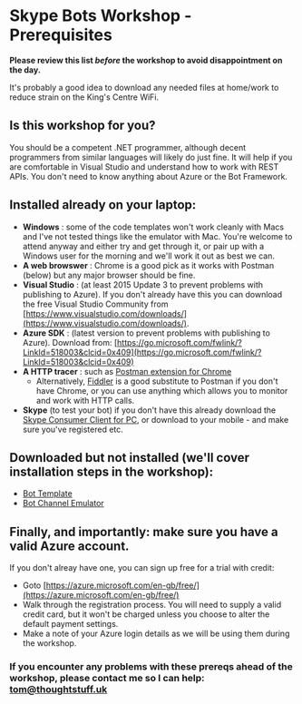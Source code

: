 
# Skype Bots Workshop - Prerequisites

__Please review this list *before* the workshop to avoid disappointment on the day.__ 

It's probably a good idea to download any needed files at home/work to reduce strain on the King's Centre WiFi.

Is this workshop for you?
------------
You should be a competent .NET programmer, although decent programmers from similar languages will likely do just fine. It will help if you are comfortable in Visual Studio and understand how to work with REST APIs. You don't need to know anything about Azure or the Bot Framework.

Installed already on your laptop:
------------
* __Windows__ : some of the code templates won't work cleanly with Macs and I've not tested things like the emulator with Mac. You're welcome to attend anyway and either try and get through it, or pair up with a Windows user for the morning and we'll work it out as best we can.
* __A web browswer__ : Chrome is a good pick as it works with Postman (below) but any major browser should be fine.
* __Visual Studio__ : (at least 2015 Update 3 to prevent problems with publishing to Azure). If you don't already have this you can download the free Visual Studio Community from [https://www.visualstudio.com/downloads/](https://www.visualstudio.com/downloads/).
* __Azure SDK__ : (latest version to prevent problems with publishing to Azure). Download from: [https://go.microsoft.com/fwlink/?LinkId=518003&clcid=0x409](https://go.microsoft.com/fwlink/?LinkId=518003&clcid=0x409)
* __A HTTP tracer__ : such as [Postman extension for Chrome](https://chrome.google.com/webstore/detail/postman/fhbjgbiflinjbdggehcddcbncdddomop?hl=en)
  * Alternatively, [Fiddler](http://www.telerik.com/fiddler) is a good substitute to Postman if you don't have Chrome, or you can use anything which allows you to monitor and work with HTTP calls.
* __Skype__ (to test your bot) if you don't have this already download the [Skype Consumer Client for PC](https://www.skype.com/en/download-skype/skype-for-computer/), or download to your mobile - and make sure you've registered etc.
  
  
Downloaded but not installed (we'll cover installation steps in the workshop):
------------
* [Bot Template](aka.ms/bf-bc-vstemplate)
* [Bot Channel Emulator](https://emulator.botframework.com/)


Finally, and importantly: make sure you have a valid Azure account.
------------

If you don't alreay have one, you can sign up free for a trial with credit:

* Goto [https://azure.microsoft.com/en-gb/free/](https://azure.microsoft.com/en-gb/free/)
* Walk through the registration process. You will need to supply a valid credit card, but it won't be charged unless you choose to alter the default payment settings.
* Make a note of your Azure login details as we will be using them during the workshop.

### If you encounter any problems with these prereqs ahead of the workshop, please contact me so I can help: [tom@thoughtstuff.uk](mailto:tom@thoughtstuff.co.uk)


